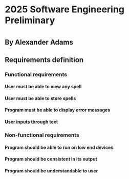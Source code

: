 # 2025 Software Engineering Preliminary

#

## By Alexander Adams

## Requirements definition

### Functional requirements

#### User must be able to view any spell
#### User must be able to store spells
#### Program must be able to display error messages
#### User inputs through text

### Non-functional requirements

#### Program should be able to run on low end devices
#### Program should be consistent in its output
#### Program should be understandable to user
